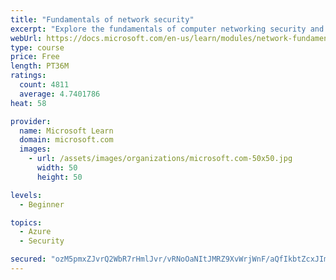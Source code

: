 ```yaml
---
title: "Fundamentals of network security"
excerpt: "Explore the fundamentals of computer networking security and monitoring."
webUrl: https://docs.microsoft.com/en-us/learn/modules/network-fundamentals-2/
type: course
price: Free
length: PT36M
ratings:
  count: 4811
  average: 4.7401786
heat: 58

provider:
  name: Microsoft Learn
  domain: microsoft.com
  images:
    - url: /assets/images/organizations/microsoft.com-50x50.jpg
      width: 50
      height: 50

levels:
  - Beginner

topics:
  - Azure
  - Security

secured: "ozM5pmxZJvrQ2WbR7rHmlJvr/vRNoOaNItJMRZ9XvWrjWnF/aQfIkbtZcxJImUgXNiylSjuSNSH4um+wd+6dXnlHzD9/emqFjD6QxwUWyENu4fQgOXR3oTjYEO4PnJsT1NTZepo48cGI5h3n9XcnaAqDlJmuEj8LTGKwuLSDfSS61zPEXk+Byg2D05UKu9lkNVj28Pj5TydN4ykB8vxX5WIpOMsxuu/wT35KKn1WEz9/IVtE06iw5YaIwx2VgFCA+wy2iWqGTGTeaV0HnC7flDCa4IbKDJv9Dbk3NFqAWKPtfj4+xLyInxvMCK1viEfNYgrFFfPs+/C6PM+tEpJwYJK6qQbP6ja+y3C/dsQM9jFzNGHC8ZXVTpf4WgNyMBf+DddfmGyMb3fmFx3xW+htKtIhN8nTmmYHJZVQsgkV27I=;EWxlmSJMHIomQR1GOXERbA=="
---
```


